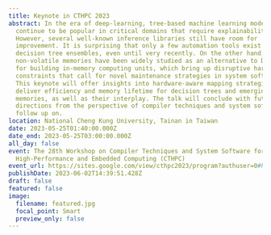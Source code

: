 ```yaml
---
title: Keynote in CTHPC 2023
abstract: In the era of deep-learning, tree-based machine learning models
  continue to be popular in critical domains that require explainability.
  However, several well-known inference libraries still have room for
  improvement. It is surprising that only a few automation tools exist for
  decision tree ensembles, even until very recently. On the other hand, emerging
  non-volatile memories have been widely studied as an alternative to DRAM or
  for building in-memory computing units, which bring up disruptive hardware
  constraints that call for novel maintenance strategies in system software.
  This keynote will offer insights into hardware-aware mapping strategies that
  deliver efficiency and memory lifetime for decision trees and emerging
  memories, as well as their interplay. The talk will conclude with future
  directions from the perspective of compiler techniques and system software to
  follow up on.
location: National Cheng Kung University, Tainan in Taiwan
date: 2023-05-25T01:40:00.000Z
date_end: 2023-05-25T03:00:00.000Z
all_day: false
event: The 28th Workshop on Compiler Techniques and System Software for
  High-Performance and Embedded Computing (CTHPC)
event_url: https://sites.google.com/view/cthpc2023/program?authuser=0#h.1cg40socyzfj
publishDate: 2023-06-02T14:39:51.428Z
draft: false
featured: false
image:
  filename: featured.jpg
  focal_point: Smart
  preview_only: false
---
```

